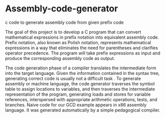 # Assembly-code-generator 
c code to generate assembly code from given prefix code

The goal of this project is to develop a C program that can convert mathematical expressions in prefix notation into equivalent assembly code. 
Prefix notation, also known as Polish notation, represents mathematical expressions in a way that eliminates the need for parentheses and clarifies operator precedence. The program will take prefix expressions as input and produce the corresponding assembly code as output.  
 
The code generation phase of a compiler translates the intermediate form into the target language. Given the information contained in the syntax tree, generating correct code is usually not a difficult task . To generate assembly or machine language, the code generator traverses the symbol table to assign locations to variables, and then traverses the intermediate representation of the program, generating loads and stores for variable references, interspersed with appropriate arithmetic operations, tests, and branches. Naive code for our GCD example appears in x86 assembly language. It was generated automatically by a simple pedagogical compiler. 

